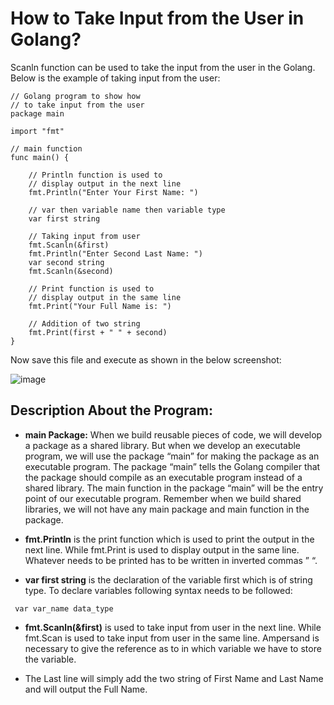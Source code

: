 # How to Take Input from the User in Golang?

Scanln function can be used to take the input from the user in the Golang. Below is the example of taking input from the user:

```
// Golang program to show how
// to take input from the user
package main

import "fmt"

// main function
func main() {

	// Println function is used to
	// display output in the next line
	fmt.Println("Enter Your First Name: ")

	// var then variable name then variable type
	var first string

	// Taking input from user
	fmt.Scanln(&first)
	fmt.Println("Enter Second Last Name: ")
	var second string
	fmt.Scanln(&second)

	// Print function is used to
	// display output in the same line
	fmt.Print("Your Full Name is: ")

	// Addition of two string
	fmt.Print(first + " " + second)
}

```
Now save this file and execute as shown in the below screenshot:

![image](https://user-images.githubusercontent.com/101946115/209806991-da5bbe75-d0f7-4e1e-95d1-5f4d66c3edeb.png)


## Description About the Program:

- <b>main Package:</b> When we build reusable pieces of code, we will develop a package as a shared library. But when we develop an executable program, we will use the package “main” for making the package as an executable program. The package “main” tells the Golang compiler that the package should compile as an executable program instead of a shared library. The main function in the package “main” will be the entry point of our executable program. Remember when we build shared libraries, we will not have any main package and main function in the package.

- <b>fmt.Println</b> is the print function which is used to print the output in the next line. While fmt.Print is used to display output in the same line. Whatever needs to be printed has to be written in inverted commas ” “.

- <b>var first string</b> is the declaration of the variable first which is of string type. To declare variables following syntax needs to be followed:

```
 var var_name data_type 
```

- <b>fmt.Scanln(&first)</b> is used to take input from user in the next line. While fmt.Scan is used to take input from user in the same line. Ampersand is necessary to give the reference as to in which variable we have to store the variable.

- The Last line will simply add the two string of First Name and Last Name and will output the Full Name.
